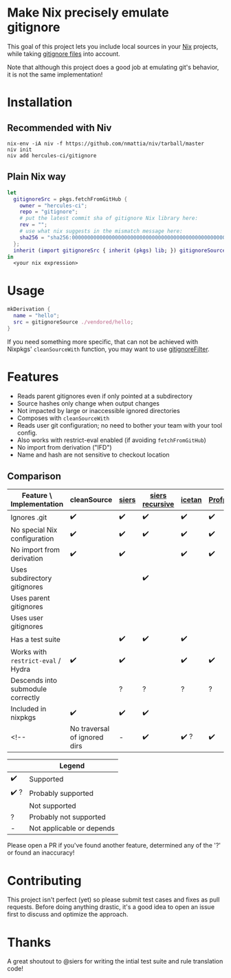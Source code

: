 
# Make Nix precisely emulate gitignore

This goal of this project lets you include local sources in your [Nix](https://builtwithnix.org) projects,
while taking [gitignore files](https://git-scm.com/docs/gitignore) into account.

Note that although this project does a good job at emulating git's behavior, it is not the same implementation!

# Installation

## Recommended with Niv
```
nix-env -iA niv -f https://github.com/nmattia/niv/tarball/master
niv init
niv add hercules-ci/gitignore
```

## Plain Nix way

```nix
let
  gitignoreSrc = pkgs.fetchFromGitHub { 
    owner = "hercules-ci";
    repo = "gitignore";
    # put the latest commit sha of gitignore Nix library here:
    rev = "";
    # use what nix suggests in the mismatch message here:
    sha256 = "sha256:0000000000000000000000000000000000000000000000000000";
  };
  inherit (import gitignoreSrc { inherit (pkgs) lib; }) gitignoreSource;
in
  <your nix expression>
```

# Usage

```nix
mkDerivation {
  name = "hello";
  src = gitignoreSource ./vendored/hello;
}
```

If you need something more specific, that can not be achieved with Nixpkgs' `cleanSourceWith` function, you may want to use [gitignoreFilter](docs/gitignoreFilter.md).

# Features

 - Reads parent gitignores even if only pointed at a subdirectory
 - Source hashes only change when output changes
 - Not impacted by large or inaccessible ignored directories
 - Composes with `cleanSourceWith`
 - Reads user git configuration; no need to bother your team with your tool config.
 - Also works with restrict-eval enabled (if avoiding `fetchFromGitHub`)
 - No import from derivation ("IFD")
 - Name and hash are not sensitive to checkout location

## Comparison

| Feature \ Implementation | cleanSource | [siers](https://github.com/siers/nix-gitignore) | [siers recursive](https://github.com/siers/nix-gitignore) | [icetan](https://github.com/icetan/nix-git-ignore-source) | [Profpatsch](https://github.com/Profpatsch/nixperiments/blob/master/filterSourceGitignore.nix) | [numtide](https://github.com/numtide/nix-gitignore) | this project
|-|-|-|-|-|-|-|-|
|Ignores .git                             | ✔️ | ✔️ | ✔️ | ✔️ | ✔️ | ✔️ | ✔️ 
|No special Nix configuration             | ✔️ | ✔️ | ✔️ | ✔️ | ✔️ |   | ✔️ 
|No import from derivation                | ✔️ | ✔️ |   | ✔️ | ✔️ | ✔️ | ✔️ 
|Uses subdirectory gitignores             |   |   | ✔️ |   |   | ✔️ | ✔️ 
|Uses parent gitignores                   |   |   |   |   |   |✔️ ?| ✔️ 
|Uses user gitignores                     |   |   |   |   |   | ✔️ | ✔️ 
|Has a test suite                         |   | ✔️ | ✔️ | ✔️ |   | ? | ✔️
|Works with `restrict-eval` / Hydra       | ✔️ | ✔️ |   | ✔️ | ✔️ |   | ✔️
|Descends into submodule correctly        |   | ? | ? | ? | ? |✔️ ?| ? #8 
|Included in nixpkgs                      | ✔️ | ✔️ | ✔️ |   |   |   |
<!-- |No traversal of ignored dirs             | - | ✔️ |✔️ ?| ✔️ |✔️ ?|✔️ ?| ✔️ ? -->

|   | Legend |
|---|-------------------------------------|
|✔️  | Supported
|✔️ ?| Probably supported
|   | Not supported
|?  | Probably not supported
|-  | Not applicable or depends


Please open a PR if you've found another feature, determined any of the '?' or found an inaccuracy!

# Contributing

This project isn't perfect (yet) so please submit test cases and fixes as pull requests. Before doing anything drastic, it's a good idea to open an issue first to discuss and optimize the approach.

# Thanks

A great shoutout to @siers for writing the intial test suite and rule translation code!
